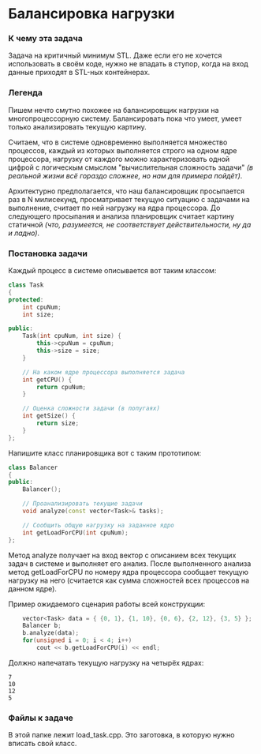 # Балансировка нагрузки

### К чему эта задача

Задача на критичный минимум STL. Даже если его не хочется использовать в своём коде, нужно не впадать в ступор, когда на вход данные приходят в STL-ных контейнерах.


### Легенда

Пишем нечто смутно похожее на балансировщик нагрузки на многопроцессорную систему. Балансировать пока что умеет, умеет только анализировать текущую картину.

Считаем, что в системе одновременно выполняется множество процессов, каждый из которых выполняется строго на одном ядре процессора, нагрузку от каждого можно характеризовать одной цифрой с логическым смыслом "вычислительная сложность задачи" *(в реальной жизни всё гораздо сложнее, но нам для примера пойдёт)*.

Архитектурно предполагается, что наш балансировщик просыпается раз в N милисекунд, просматривает текущую ситуацию с задачами на выполнение, считает по ней нагрузку на ядра процессора. До следующего просыпания и анализа планировщик считает картину статичной *(что, разумеется, не соответствует действительности, ну да и ладно)*.

### Постановка задачи

Каждый процесс в системе описывается вот таким классом:

```cpp
class Task
{
protected:
    int cpuNum;
    int size;

public:
    Task(int cpuNum, int size) {
        this->cpuNum = cpuNum;
        this->size = size;
    }

    // На каком ядре процессора выполняется задача
    int getCPU() {
        return cpuNum;
    }

    // Оценка сложности задачи (в попугаях)
    int getSize() {
        return size;
    }
};
```

Напишите класс планировщика вот с таким прототипом:

```cpp
class Balancer
{
public:
    Balancer();

    // Проанализировать текущие задачи
    void analyze(const vector<Task>& tasks);

    // Сообщить общую нагрузку на заданное ядро
    int getLoadForCPU(int cpuNum);
};
```

Метод analyze получает на вход вектор с описанием всех текущих задач в системе и выполняет его анализ. После выполненного анализа метод getLoadForCPU по номеру ядра процессора сообщает текущую нагрузку на него (считается как сумма сложностей всех процессов на данном ядре).


Пример ожидаемого сценария работы всей конструкции:
```cpp
    vector<Task> data = { {0, 1}, {1, 10}, {0, 6}, {2, 12}, {3, 5} };
    Balancer b;
    b.analyze(data);
    for(unsigned i = 0; i < 4; i++)
        cout << b.getLoadForCPU(i) << endl;
```

Должно напечатать текущую нагрузку на четырёх ядрах:
```
7
10
12
5
```

### Файлы к задаче

В этой папке лежит load\_task.cpp. Это заготовка, в которую нужно вписать свой класс.
